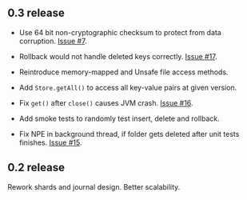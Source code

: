 
0.3 release 
-------------

- Use 64 bit non-cryptographic checksum to protect from data corruption. [Issue #7](https://github.com/input-output-hk/iodb/issues/7).

- Rollback would not handle deleted keys correctly. [Issue #17](https://github.com/input-output-hk/iodb/issues/17).

- Reintroduce memory-mapped and Unsafe file access methods.

- Add `Store.getAll()` to access all key-value pairs at given version. 

- Fix `get()` after `close()` causes JVM crash. [Issue #16](https://github.com/input-output-hk/iodb/issues/16).

- Add smoke tests to randomly test insert, delete and rollback.

- Fix NPE in background thread, if folder gets deleted after unit tests finishes. [Issue #15](https://github.com/input-output-hk/iodb/issues/15).


0.2 release
---------------

Rework shards and journal design. Better scalability.